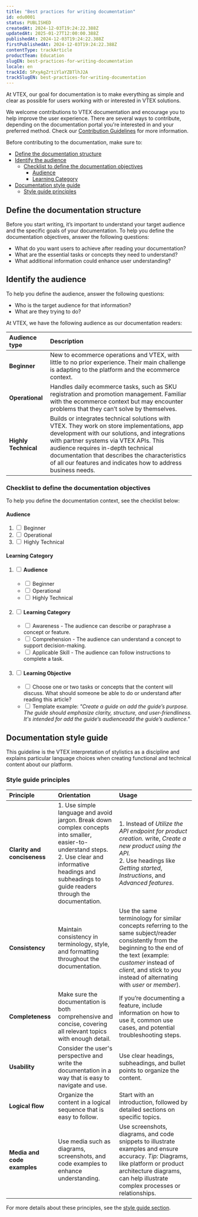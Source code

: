 ```yaml
---
title: "Best practices for writing documentation"
id: edu0001
status: PUBLISHED
createdAt: 2024-12-03T19:24:22.388Z
updatedAt: 2025-01-27T12:00:00.388Z
publishedAt: 2024-12-03T19:24:22.388Z
firstPublishedAt: 2024-12-03T19:24:22.388Z
contentType: trackArticle
productTeam: Education
slugEN: best-practices-for-writing-documentation
locale: en
trackId: 5PxyAgZrtiYlaYZBTlhJ2A
trackSlugEN: best-practices-for-writing-documentation
---
```


At VTEX, our goal for documentation is to make everything as simple and clear as possible for users working with or interested in VTEX solutions.

We welcome contributions to VTEX documentation and encourage you to help improve the user experience. There are several ways to contribute, depending on the documentation portal you're interested in and your preferred method. Check our [Contribution Guidelines](https://language-hub.netlify.app/docs/documentation/contribution-guidelines) for more information.

Before contributing to the documentation, make sure to:

- [Define the documentation structure](#define-the-documentation-structure)
- [Identify the audience](#identify-the-audience)
  - [Checklist to define the documentation objectives](#checklist-to-define-the-documentation-objectives)
    - [Audience](#audience)
    - [Learning Category](#learning-category)
- [Documentation style guide](#documentation-style-guide)
  - [Style guide principles](#style-guide-principles)

## Define the documentation structure

Before you start writing, it’s important to understand your target audience and the specific goals of your documentation. To help you define the documentation objectives, answer the following questions:

- What do you want users to achieve after reading your documentation?
- What are the essential tasks or concepts they need to understand?
- What additional information could enhance user understanding?

## Identify the audience

To help you define the audience, answer the following questions:

- Who is the target audience for that information?
- What are they trying to do?

At VTEX, we have the following audience as our documentation readers:

| Audience type | Description   |
| :------------ | :------------ |
| **Beginner**  | New to ecommerce operations and VTEX, with little to no prior experience. Their main challenge is adapting to the platform and the ecommerce context. |
| **Operational**      | Handles daily ecommerce tasks, such as SKU registration and promotion management. Familiar with the ecommerce context but may encounter problems that they can’t solve by themselves. |
| **Highly Technical** | Builds or integrates technical solutions with VTEX. They work on store implementations, app development with our solutions, and integrations with partner systems via VTEX APIs. This audience requires in-depth technical documentation that describes the characteristics of all our features and indicates how to address business needs. |

### Checklist to define the documentation objectives

To help you define the documentation context, see the checklist below:

#### Audience

<ol> 
  <li><input type="checkbox" id="beginner" name="audience" value="Beginner">
  <label for="beginner">Beginner</label></li>
  <li><input type="checkbox" id="operational" name="audience" value="Operational">
  <label for="operational">Operational</label></li>
  <li><input type="checkbox" id="developer" name="audience" value="Developer">
  <label for="developer">Highly Technical</label></li>
</ol>

#### Learning Category

<ol>
    <li><h4><input type="checkbox"> Audience</h4>
      <ul>
        <li><input type="checkbox"> Beginner</li>
        <li><input type="checkbox"> Operational</li>
        <li><input type="checkbox"> Highly Technical</li>
      </ul>
    </li>
    <li><h4><input type="checkbox"> Learning Category</h4>
      <ul>
        <li><input type="checkbox"> Awareness - The audience can describe or paraphrase a concept or feature.</li>
        <li><input type="checkbox"> Comprehension - The audience can understand a concept to support decision-making.</li>
        <li><input type="checkbox"> Applicable Skill - The audience can follow instructions to complete a task.</li>
      </ul>
    </li>
    <li><h4><input type="checkbox"> Learning Objective</h4>
      <ul>
        <li><input type="checkbox"> Choose one or two tasks or concepts that the content will discuss. What should someone be able to do or understand after reading this article?</li>
        <li><input type="checkbox"> Template example: <i>"Create a guide on <bold>add the guide’s purpose</bold>. The guide should emphasize clarity, structure, and user-friendliness. It's intended for <bold>add the guide’s audienceadd the guide’s audience</bold>."</i></li>
      </ul>
    </li>
</ol>

## Documentation style guide

This guideline is the VTEX interpretation of stylistics as a discipline and explains particular language choices when creating functional and technical content about our platform.

### Style guide principles

| Principle  | Orientation  | Usage  |
| :--------- | :----------- | :----- |
| **Clarity and conciseness** | 1. Use simple language and avoid jargon. Break down complex concepts into smaller, easier-to-understand steps. <br> 2. Use clear and informative headings and subheadings to guide readers through the documentation.| 1. Instead of *Utilize the API endpoint for product creation.* write, *Create a new product using the API.* <br> 2. Use headings like *Getting started*, *Instructions*, and *Advanced features*.   |
| **Consistency**      | Maintain consistency in terminology, style, and formatting throughout the documentation. | Use the same terminology for similar concepts referring to the same subject/reader consistently from the beginning to the end of the text (example: *customer* instead of *client*, and stick to *you* instead of alternating with *user* or *member*).  |
| **Completeness**            | Make sure the documentation is both comprehensive and concise, covering all relevant topics with enough detail. | If you’re documenting a feature, include information on how to use it, common use cases, and potential troubleshooting steps. |
| **Usability**               | Consider the user's perspective and write the documentation in a way that is easy to navigate and use. | Use clear headings, subheadings, and bullet points to organize the content. |
| **Logical flow**            | Organize the content in a logical sequence that is easy to follow. | Start with an introduction, followed by detailed sections on specific topics. |
| **Media and code examples** | Use media such as diagrams, screenshots, and code examples to enhance understanding. | Use screenshots, diagrams, and code snippets to illustrate examples and ensure accuracy. *Tip:* Diagrams, like platform or product architecture diagrams, can help illustrate complex processes or relationships. |

For more details about these principles, see the [style guide section](LINK).

